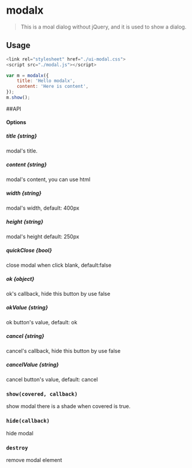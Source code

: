 # modalx
> This is a moal dialog without jQuery, and it is used to show a dialog.

## Usage

```javascript
<link rel="stylesheet" href="./ui-modal.css">
<script src="./modal.js"></script> 

var m = modalx({
    title: 'Hello modalx',
    content: 'Here is content',
});
m.show();
```
##API

#### Options

##### title  {string}
modal's title.
 
##### content {string}
modal's content, you can use html
 
##### width {string}
modal's width, default: 400px
 
##### height {string}
modal's height default: 250px

##### quickClose {bool}
close modal when click blank, default:false
 
##### ok {object}
ok's callback, hide this button by use false

##### okValue {string}
ok button's value, default: ok

##### cancel {string} #####
cancel's callback, hide this button by use false

##### cancelValue {string} #####
cancel button's value, default: cancel

### `` show(covered, callback) ``
show modal
there is a shade when covered is true. 

### `` hide(callback) ``
hide modal

### `` destroy ``
remove modal element
